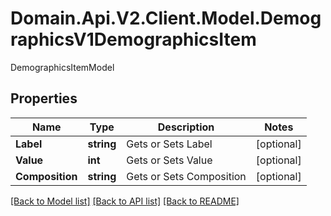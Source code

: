 # Domain.Api.V2.Client.Model.DemographicsV1DemographicsItem
DemographicsItemModel
## Properties

Name | Type | Description | Notes
------------ | ------------- | ------------- | -------------
**Label** | **string** | Gets or Sets Label | [optional] 
**Value** | **int** | Gets or Sets Value | [optional] 
**Composition** | **string** | Gets or Sets Composition | [optional] 

[[Back to Model list]](../README.md#documentation-for-models) [[Back to API list]](../README.md#documentation-for-api-endpoints) [[Back to README]](../README.md)

